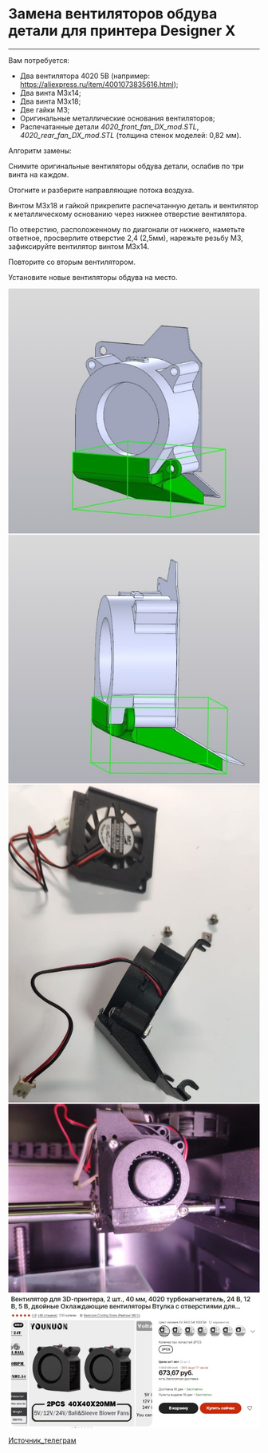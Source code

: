 # Замена вентиляторов обдува детали для принтера Designer X
---

Вам потребуется:

+ Два вентилятора 4020 5В (например: https://aliexpress.ru/item/4001073835616.html);
+ Два винта М3х14;
+ Два винта М3х18;
+ Две гайки М3;
+ Оригинальные металлические основания вентиляторов;
+ Распечатанные детали *4020_front_fan_DX_mod.STL*, *4020_rear_fan_DX_mod.STL* (толщина стенок моделей: 0,82 мм).

Алгоритм замены:

Снимите оригинальные вентиляторы обдува детали, ослабив по три винта на каждом.

Отогните и разберите направляющие потока воздуха.

Винтом М3х18 и гайкой прикрепите распечатанную деталь и вентилятор к металлическому основанию через нижнее отверстие вентилятора.

По отверстию, расположенному по диагонали от нижнего, наметьте ответное, просверлите отверстие 2,4 (2,5мм), нарежьте резьбу М3, зафиксируйте вентилятор винтом М3х14.

Повторите со вторым вентилятором.

Установите новые вентиляторы обдува на место.

![X_Вентилятор_обдува_детали_0](./img/X_Вентилятор_обдува_детали_0.jpg)
![X_Вентилятор_обдува_детали_1](./img/X_Вентилятор_обдува_детали_1.jpg)
![X_Вентилятор_обдува_детали_2](./img/X_Вентилятор_обдува_детали_2.jpg)
![X_Вентилятор_обдува_детали_3](./img/X_Вентилятор_обдува_детали_3.jpg)
![X_Вентилятор_обдува_детали_4](./img/X_Вентилятор_обдува_детали_4.jpg)


[Источник_телеграм](https://t.me/Picaso3dUnofficial/259765)